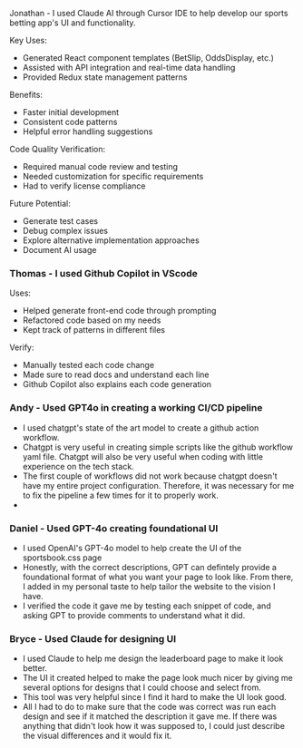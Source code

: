 Jonathan - I used Claude AI through Cursor IDE to help develop our sports betting app's UI and functionality.

Key Uses:

- Generated React component templates (BetSlip, OddsDisplay, etc.)
- Assisted with API integration and real-time data handling
- Provided Redux state management patterns

Benefits:

- Faster initial development
- Consistent code patterns
- Helpful error handling suggestions

Code Quality Verification:

- Required manual code review and testing
- Needed customization for specific requirements
- Had to verify license compliance

Future Potential:

- Generate test cases
- Debug complex issues
- Explore alternative implementation approaches
- Document AI usage


### Thomas - I used Github Copilot in VScode

Uses:

- Helped generate front-end code through prompting
- Refactored code based on my needs
- Kept track of patterns in different files

Verify:

- Manually tested each code change
- Made sure to read docs and understand each line
- Github Copilot also explains each code generation

### Andy - Used GPT4o in creating a working CI/CD pipeline
- I used chatgpt's state of the art model to create a github action workflow.
- Chatgpt is very useful in creating simple scripts like the github workflow yaml file. Chatgpt will also be very useful when coding with little experience on the tech stack.
- The first couple of workflows did not work because chatgpt doesn't have my entire project configuration. Therefore, it was necessary for me to fix the pipeline a few times for it to properly work.
- 
### Daniel - Used GPT-4o creating foundational UI
- I used OpenAI's GPT-4o model to help create the UI of the sportsbook.css page
- Honestly, with the correct descriptions, GPT can defintely provide a foundational format of what you want your page to look like. From there, I added in my personal taste to help tailor the website to the vision I have.
- I verified the code it gave me by testing each snippet of code, and asking GPT to provide comments to understand what it did.

### Bryce - Used Claude for designing UI
- I used Claude to help me design the leaderboard page to make it look better.
- The UI it created helped to make the page look much nicer by giving me several options for designs that I could choose and select from.
- This tool was very helpful since I find it hard to make the UI look good.
- All I had to do to make sure that the code was correct was run each design and see if it matched the description it gave me. If there was anything that didn't look how it was supposed to, I could just describe the visual differences and it would fix it.
